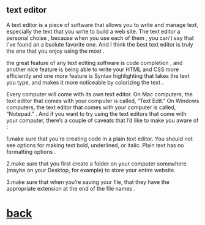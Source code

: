 ## text editor 
 
 A text editor is a piece of software that allows you to write and manage text, especially the text that you write to build a web site.
The text editor a personal choise , because when you use each of them , you can't say that I've found an a bsolute favorite one.
And I think the best text editor is truly the one that you enjoy using the most .

 the great feature of any text editing software is code completion , and another nice feature is being able to write your HTML and CSS more
efficiently and one more feature is Syntax highlighting that takes the text you
type, and makes it more noticeable by colorizing the text .

Every computer will come with its own text editor. On Mac computers, the text editor that comes with your computer is called,
“Text Edit.” On Windows computers, the text editor that comes with your computer is called, “Notepad.” .
And if you want to try using the text editors that come with your computer, there’s a couple of caveats that I’d like to make you aware
of : 

1.make sure that you’re creating code in a plain text editor. You should not see options for making text bold, underlined, or italic.
Plain text has no formatting options .

2.make sure that you first create a folder on your computer somewhere (maybe on your Desktop, for example) to store your entire website.

3.make sure that when you’re saving your file, that they have the appropriate extension at the end of the file names .


# [back](TheTable.md)


